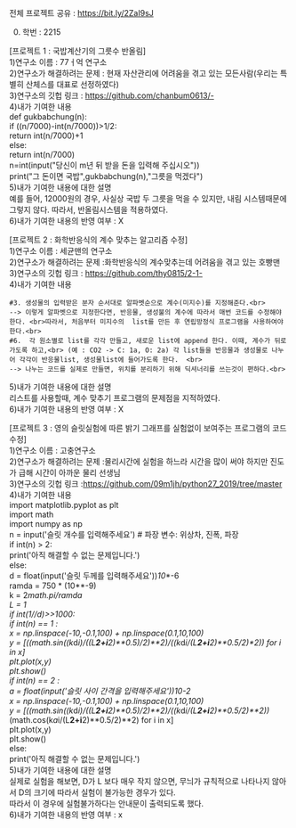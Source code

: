 전체 프로젝트 공유 : https://bit.ly/2ZaI9sJ

0. 학번 : 2215

[프로젝트 1 : 국밥계산기의 그릇수 반올림]<br> 
1)연구소 이름 : 77ㅓ억 연구소<br>
2)연구소가 해결하려는 문제 : 현재 자산관리에 어려움을 겪고 있는 모든사람(우리는 특별히 산체스를 대표로 선정하였다)<br>
3)연구소의 깃헙 링크 : https://github.com/chanbum0613/-<br>
4)내가 기여한 내용<br>
def gukbabchung(n):<br>
    if ((n/7000)-int(n/7000))>1/2:<br>
        return int(n/7000)+1<br>
    else:<br>
        return int(n/7000)<br>
n=int(input("당신이 m년 뒤 받을 돈을 입력해 주십시오"))<br>
print("그 돈이면 국밥",gukbabchung(n),"그릇을 먹겠다")<br>
5)내가 기여한 내용에 대한 설명<br>
예를 들어, 12000원의 경우, 사실상 국밥 두 그릇을 먹을 수 있지만, 내림 시스템때문에 그렇지 않다. 따라서, 반올림시스템을 적용하였다. <br>
6)내가 기여한 내용의 반영 여부 : X <br>


[프로젝트 2 : 화학반응식의 계수 맞추는 알고리즘 수정]<br>
1)연구소 이름 : 세균맨의 연구소<br>
2)연구소가 해결하려는 문제 :화학반응식의 계수맞추는데 어려움을 겪고 있는 호빵맨<br>
3)연구소의 깃헙 링크 : https://github.com/thy0815/2-1-<br>
4)내가 기여한 내용<br>

    #3. 생성물의 입력받은 분자 순서대로 알파벳순으로 계수(미지수)를 지정해준다.<br>
    --> 이렇게 알파벳으로 지정한다면, 반응물, 생성불의 계수에 따라서 매번 코드를 수정해야 한다. <br>따라서, 처음부터 미지수의  list를 만든 후 연립방정식 프로그램을 사용하여야 한다.<br>
    #6.  각 원소별로 list를 각각 만들고, 새로운 list에 append 한다. 이때, 계수가 뒤로 가도록 하고,<br> (예 : CO2 -> C: 1a, O: 2a) 각 list들을 반응물과 생성물로 나누어 각각이 반응물list, 생성물list에 들어가도록 한다.  <br>
    --> 나누는 코드를 실제로 만들면, 위치를 분리하기 위해 딕셔너리를 쓰는것이 편하다.<br>

5)내가 기여한 내용에 대한 설명<br>
리스트를 사용할때, 계수 맞추기 프로그램의 문제점을 지적하였다.<br>
6)내가 기여한 내용의 반영 여부 : X<br>

[프로젝트 3 : 영의 슬릿실험에 따른 밝기 그래프를 실험없이 보여주는 프로그램의 코드 수정]<br>
1)연구소 이름 : 고충연구소<br>
2)연구소가 해결하려는 문제 :물리시간에 실험을 하느라 시간을 많이 써야 하지만 진도가 급해 시간이 아까운 물리 선생님<br>
3)연구소의 깃헙 링크 :https://github.com/09m1jh/python27_2019/tree/master<br>
4)내가 기여한 내용<br>
import matplotlib.pyplot as plt<br>
import math<br>
import numpy as np<br>
n = input('슬릿 개수를 입력해주세요') # 파장 변수: 위상차, 진폭, 파장<br>
if int(n) > 2: <br>
    print('아직 해결할 수 없는 문제입니다.')<br>
else:<br>
    d = float(input('슬릿 두께를 입력해주세요'))*10**-6<br>
    ramda = 750 * (10**-9)<br>
    k = 2*math.pi/ramda <br>
    L = 1<br>
    if int(1//d)>>1000:<br>
        if int(n) == 1 :<br>
            x = np.linspace(-10,-0.1,100) + np.linspace(0.1,10,100)<br>
            y = [((math.sin((k*d*i)/((L**2+i**2)**0.5)/2)**2)/((k*d*i/(L**2+i**2)**0.5/2)**2)) for i in x]<br>
            plt.plot(x,y)<br>
            plt.show()<br>
        if int(n) == 2 :<br>
            a = float(input('슬릿 사이 간격을 입력해주세요'))*10**-2 <br>
            x = np.linspace(-10,-0.1,100) + np.linspace(0.1,10,100)<br>
            y = [((math.sin((k*d*i)/((L**2+i**2)**0.5)/2)**2)/((k*d*i/(L**2+i**2)**0.5/2)**2))*(math.cos(k*a*i/(L**2+i**2)**0.5/2)**2) for i in x]<br>
            plt.plot(x,y)<br>
            plt.show()<br>
    else:<br>
        print('아직 해결할 수 없는 문제입니다.')<br>
5)내가 기여한 내용에 대한 설명<br>
실제로 실험을 해보면, D가 L 보다 매우 작지 않으면, 무늬가 규칙적으로 나타나지 않아서 D의 크기에 따라서 실험이 불가능한 경우가 있다. <br>따라서 이 경우에 실험불가하다는 안내문이 출력되도록 했다.<br>
6)내가 기여한 내용의 반영 여부 : x<br>
